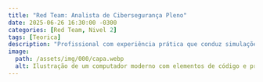 ```yaml
---
title: "Red Team: Analista de Cibersegurança Pleno"
date: 2025-06-26 16:30:00 -0300
categories: [Red Team, Nivel 2]
tags: [Teorica]
description: "Profissional com experiência prática que conduz simulações de ataques mais sofisticadas, explora vulnerabilidades, executa técnicas de invasão controlada e documenta os resultados. Atua com maior autonomia e contribui para o desenvolvimento de estratégias ofensivas alinhadas aos objetivos da organização."
image:
  path: /assets/img/000/capa.webp
  alt: Ilustração de um computador moderno com elementos de código e processamento
---
```


